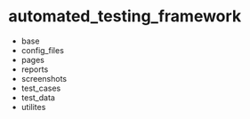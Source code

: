 # automated_testing_framework

- base
- config_files
- pages
- reports
- screenshots
- test_cases
- test_data
- utilites
